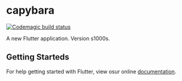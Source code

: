 # capybara

[![Codemagic build status](http://localhost:5000/apps/5c5d82fd022f010075b7247a/5c5d82fd022f010075b72479/status_badge.svg)](http://localhost:3000/apps/5c5d82fd022f010075b7247a/5c5d82fd022f010075b72479/latest_build)


A new Flutter application. Version s1000s. 
## Getting Starteds

For help getting started with Flutter, view osur online
[documentation](https://flutter.io/).
